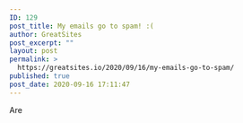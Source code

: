 ```yaml
---
ID: 129
post_title: My emails go to spam! :(
author: GreatSites
post_excerpt: ""
layout: post
permalink: >
  https://greatsites.io/2020/09/16/my-emails-go-to-spam/
published: true
post_date: 2020-09-16 17:11:47
---
```

<!-- wp:paragraph -->
<p>Are </p>
<!-- /wp:paragraph -->
